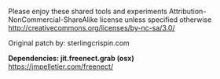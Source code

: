 Please enjoy these shared tools and experiments
Attribution-NonCommercial-ShareAlike license
unless specified otherwise 
http://creativecommons.org/licenses/by-nc-sa/3.0/

 Original patch by: sterlingcrispin.com
 

<b>Dependencies: jit.freenect.grab (osx)</b><br>
 https://jmpelletier.com/freenect/
